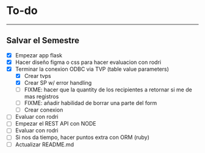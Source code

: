 # To-do
---
## Salvar el Semestre
- [X] Empezar app flask
- [X] Hacer diseño figma o css para hacer evaluacion con rodri
- [X] Terminar la conexion ODBC via TVP (table value parameters)
    - [X] Crear tvps
    - [X] Crear SP w/ error handling
    - [ ] FIXME: hacer que la quantity de los recipientes a retornar si me de mas registros
    - [ ] FIXME: añadir habilidad de borrar una parte del form
    - [ ] Crear conexion

- [ ] Evaluar con rodri
- [ ] Empezar el REST API con NODE
- [ ] Evaluar con rodri
- [ ] Si nos da tiempo, hacer puntos extra con ORM (ruby)
- [ ] Actualizar README.md
